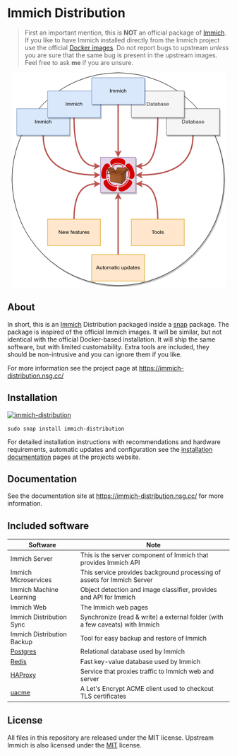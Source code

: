 # Immich Distribution

> First an important mention, this is **NOT** an official package of [Immich](https://immich.app/). If you like to have Immich installed directly from the Immich project use the official [Docker images](https://immich.app/docs/install/docker-compose). Do not report bugs to upstream _unless_ you are sure that the same bug is present in the upstream images. Feel free to ask **me** if you are unsure.

<p align="center">
  <img src="docs/docs/assets/immich-dist-snap-gh.png">
</p>

## About

In short, this is an [Immich](https://immich.app/) Distribution packaged inside a [snap](https://snapcraft.io/docs) package. The package is inspired of the official Immich images. It will be similar, but not identical with the official Docker-based installation. It will ship the same software, but with limited customability. Extra tools are included, they should be non-intrusive and you can ignore them if you like.

For more information see the project page at https://immich-distribution.nsg.cc/

## Installation
[![immich-distribution](https://snapcraft.io/immich-distribution/badge.svg)](https://snapcraft.io/immich-distribution)

```
sudo snap install immich-distribution
```

For detailed installation instructions with recommendations and hardware requirements, automatic updates and configuration see the [installation documentation](https://immich-distribution.nsg.cc/install/) pages at the projects website. 

## Documentation

See the documentation site at https://immich-distribution.nsg.cc/ for more information.

## Included software

| Software | Note |
| -------- | -------- |
| Immich Server | This is the server component of Immich that provides Immich API |
| Immich Microservices | This service provides background processing of assets for Immich Server |
| Immich Machine Learning | Object detection and image classifier, provides and API for Immich |
| Immich Web | The Immich web pages |
| Immich Distribution Sync | Synchronize (read & write) a external folder (with a few caveats) with Immich |
| Immich Distribution Backup | Tool for easy backup and restore of Immich |
| [Postgres](https://www.postgresql.org/) | Relational database used by Immich |
| [Redis](https://redis.io/) | Fast key-value database used by Immich |
| [HAProxy](https://www.haproxy.org/) | Service that proxies traffic to Immich web and server |
| [uacme](https://github.com/ndilieto/uacme) | A Let's Encrypt ACME client used to checkout TLS certificates |

## License

All files in this repository are released under the MIT license. Upstream Immich is also licensed under the [MIT](https://github.com/immich-app/immich/blob/main/LICENSE) license.
